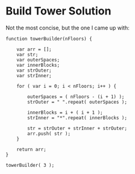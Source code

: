 # Build Tower Solution

Not the most concise, but the one I came up with:

```
function towerBuilder(nFloors) {

	var arr = [];
	var str;
	var outerSpaces;
	var innerBlocks;
	var strOuter;
	var strInner;
	
	for ( var i = 0; i < nFloors; i++ ) {
		
		outerSpaces = ( nFloors - (i + 1) );
		strOuter = " ".repeat( outerSpaces );

		innerBlocks = i + ( i + 1 );
		strInner = "*".repeat( innerBlocks );

		str = strOuter + strInner + strOuter;
		arr.push( str );
	}
	
	return arr;
}

towerBuilder( 3 );
```
